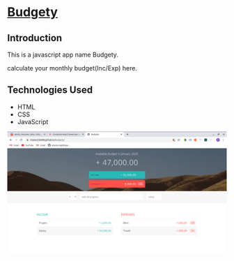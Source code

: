 # [Budgety](https://rizwan230698.github.io/Budgety/)
## Introduction
This is a javascript app name Budgety.

calculate your monthly budget(Inc/Exp) here.


## Technologies Used
* HTML
* CSS
* JavaScript

![alt text](./dist/budgety.png)
